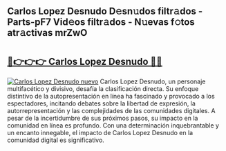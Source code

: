 ## Carlos Lopez Desnudo D𝚎sn𝚞dos filtr𝚊dos - Parts-pF7 Vid𝚎os filtr𝚊dos - N𝚞evas f𝚘tos atr𝚊ctivas mrZwO

# <h2><a href="http://mb0x8yy.tromn.icu/?c=Carlos+Lopez+Desnudo">🔗👉👉👉 Carlos Lopez Desnudo 🔗🔗</a></h2>

[![Carlos Lopez Desnudo nuevo](https://i.imgur.com/pEAQMta.gif)](http://mb0x8yy.tromn.icu/?c=Carlos+Lopez+Desnudo)
Carlos Lopez Desnudo, un personaje multifacético y divisivo, desafía la clasificación directa. Su enfoque distintivo de la autopresentación en línea ha fascinado y provocado a los espectadores, incitando debates sobre la libertad de expresión, la autorrepresentación y las complejidades de las comunidades digitales. A pesar de la incertidumbre de sus próximos pasos, su impacto en la comunidad en línea es profundo. Con una determinación inquebrantable y un encanto innegable, el impacto de Carlos Lopez Desnudo en la comunidad digital es significativo.

